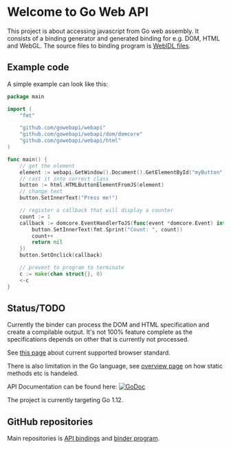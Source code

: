 # Welcome to Go Web API

This project is about accessing javascript from Go web assembly. It consists
of a binding generator and generated binding for e.g. DOM, HTML and WebGL.
The source files to binding program is [WebIDL files](file/webidl.md).

## Example code

A simple example can look like this:

```go
package main

import (
    "fmt"

    "github.com/gowebapi/webapi"
    "github.com/gowebapi/webapi/dom/domcore"
    "github.com/gowebapi/webapi/html"
)

func main() {
    // get the element
    element := webapi.GetWindow().Document().GetElementById("myButton")
    // cast it into correct class
    button := html.HTMLButtonElementFromJS(element)
    // change text
    button.SetInnerText("Press me!")

    // register a callback that will display a counter
    count := 1
    callback := domcore.EventHandlerToJS(func(event *domcore.Event) interface{} {
        button.SetInnerText(fmt.Sprint("Count: ", count))
        count++
        return nil
    })
    button.SetOnclick(callback)

    // prevent to program to terminate
    c := make(chan struct{}, 0)
    <-c
}
```

## Status/TODO

Currently the binder can process the DOM and HTML specification and create a compilable output. It's not 100% feature complete as the specifications depends
on other that is currently not processed.

See [this page](status.md) about current supported browser standard.

There is also limitation in the Go language, see [overview page](go/overview.md) on how static methods etc is handeled.

API Documentation can be found here: [![GoDoc](https://godoc.org/github.com/gowebapi/webapi?status.svg)](https://godoc.org/github.com/gowebapi/webapi)

The project is currently targeting Go 1.12.

## GitHub repositories

Main repositories is [API bindings](https://github.com/gowebapi/webapi) and
[binder program](https://github.com/gowebapi/webidl-bind).
